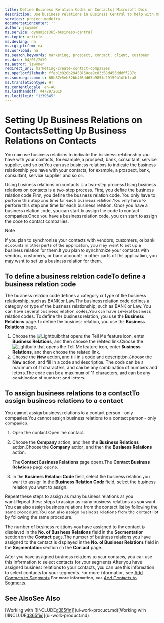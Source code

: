 ```yaml
---
title: Define Business Relation Codes on Contacts| Microsoft Docs
description: Use business relations in Business Central to help with marketing and to indicate the business relationship you have with your  prospects, clients, and customers, for example, a bank or service supplier.
services: project-madeira
documentationcenter: ''
author: jswymer
ms.service: dynamics365-business-central
ms.topic: article
ms.devlang: na
ms.tgt_pltfrm: na
ms.workload: na
ms.search.keywords: marketing, prospect, contact, client, customer
ms.date: 04/01/2019
ms.author: jswymer
redirect_url: marketing-create-contact-companies
ms.openlocfilehash: ffeb19820b29453750ca9c03258d455dddff287c
ms.sourcegitcommit: 60b87e5eb32bb408dd65b9855c29159b1dfbfca8
ms.translationtype: HT
ms.contentlocale: en-AU
ms.lasthandoff: 04/29/2019
ms.locfileid: "1239345"
---
```

# <a name="setting-up-business-relations-on-contacts"></a><span data-ttu-id="c14aa-103">Setting Up Business Relations on Contacts</span><span class="sxs-lookup"><span data-stu-id="c14aa-103">Setting Up Business Relations on Contacts</span></span>
<span data-ttu-id="c14aa-104">You can use business relations to indicate the business relationship you have with your contacts, for example, a prospect, bank, consultant, service supplier, and so on.</span><span class="sxs-lookup"><span data-stu-id="c14aa-104">You can use business relations to indicate the business relationship you have with your contacts, for example, a prospect, bank, consultant, service supplier, and so on.</span></span>

<span data-ttu-id="c14aa-105">Using business relations on contacts is a two-step process.</span><span class="sxs-lookup"><span data-stu-id="c14aa-105">Using business relations on contacts is a two-step process.</span></span> <span data-ttu-id="c14aa-106">First, you define the business relation code.</span><span class="sxs-lookup"><span data-stu-id="c14aa-106">First, you define the business relation code.</span></span> <span data-ttu-id="c14aa-107">You only have to perform this step one time for each business relation.</span><span class="sxs-lookup"><span data-stu-id="c14aa-107">You only have to perform this step one time for each business relation.</span></span> <span data-ttu-id="c14aa-108">Once you have a business relation code, you can start to assign the code to contact companies.</span><span class="sxs-lookup"><span data-stu-id="c14aa-108">Once you have a business relation code, you can start to assign the code to contact companies.</span></span>

> [!NOTE]  
>   <span data-ttu-id="c14aa-109">If you plan to synchronise your contacts with vendors, customers, or bank accounts in other parts of the application, you may want to set up a business relation for them.</span><span class="sxs-lookup"><span data-stu-id="c14aa-109">If you plan to synchronize your contacts with vendors, customers, or bank accounts in other parts of the application, you may want to set up a business relation for them.</span></span>

## <a name="to-define-a-business-relation-code"></a><span data-ttu-id="c14aa-110">To define a business relation code</span><span class="sxs-lookup"><span data-stu-id="c14aa-110">To define a business relation code</span></span>
<span data-ttu-id="c14aa-111">The business relation code defines a category or type of the business relationship, such as BANK or Law.</span><span class="sxs-lookup"><span data-stu-id="c14aa-111">The business relation code defines a category or type of the business relationship, such as BANK or Law.</span></span> <span data-ttu-id="c14aa-112">You can have several business relation codes.</span><span class="sxs-lookup"><span data-stu-id="c14aa-112">You can have several business relation codes.</span></span> <span data-ttu-id="c14aa-113">To define the business relation, you use the **Business Relations** page.</span><span class="sxs-lookup"><span data-stu-id="c14aa-113">To define the business relation, you use the **Business Relations** page.</span></span>

1. <span data-ttu-id="c14aa-114">Choose the ![Lightbulb that opens the Tell Me feature](media/ui-search/search_small.png "Tell me what you want to do") icon, enter **Business Relations**, and then choose the related link.</span><span class="sxs-lookup"><span data-stu-id="c14aa-114">Choose the ![Lightbulb that opens the Tell Me feature](media/ui-search/search_small.png "Tell me what you want to do") icon, enter **Business Relations**, and then choose the related link.</span></span>
2. <span data-ttu-id="c14aa-115">Choose the **New** action, and fill in a code and description.</span><span class="sxs-lookup"><span data-stu-id="c14aa-115">Choose the **New** action, and fill in a code and description.</span></span> <span data-ttu-id="c14aa-116">The code can be a maximum of 11 characters, and can be any combination of numbers and letters.</span><span class="sxs-lookup"><span data-stu-id="c14aa-116">The code can be a maximum of 11 characters, and can be any combination of numbers and letters.</span></span>

## <a name="AssignBusRelContact"></a> <span data-ttu-id="c14aa-117">To assign business relations to a contact</span><span class="sxs-lookup"><span data-stu-id="c14aa-117">To assign business relations to a contact</span></span>
<span data-ttu-id="c14aa-118">You cannot assign business relations to a contact person - only companies.</span><span class="sxs-lookup"><span data-stu-id="c14aa-118">You cannot assign business relations to a contact person - only companies.</span></span>

1. <span data-ttu-id="c14aa-119">Open the contact.</span><span class="sxs-lookup"><span data-stu-id="c14aa-119">Open the contact.</span></span>
2. <span data-ttu-id="c14aa-120">Choose the **Company** action, and then the **Business Relations** action.</span><span class="sxs-lookup"><span data-stu-id="c14aa-120">Choose the **Company** action, and then the **Business Relations** action.</span></span>

    <span data-ttu-id="c14aa-121">The **Contact Business Relations** page opens.</span><span class="sxs-lookup"><span data-stu-id="c14aa-121">The **Contact Business Relations** page opens.</span></span>
3. <span data-ttu-id="c14aa-122">In the **Business Relation Code** field, select the business relation you want to assign.</span><span class="sxs-lookup"><span data-stu-id="c14aa-122">In the **Business Relation Code** field, select the business relation you want to assign.</span></span>

<span data-ttu-id="c14aa-123">Repeat these steps to assign as many business relations as you want.</span><span class="sxs-lookup"><span data-stu-id="c14aa-123">Repeat these steps to assign as many business relations as you want.</span></span> <span data-ttu-id="c14aa-124">You can also assign business relations from the contact list by following the same procedure.</span><span class="sxs-lookup"><span data-stu-id="c14aa-124">You can also assign business relations from the contact list by following the same procedure.</span></span>

<span data-ttu-id="c14aa-125">The number of business relations you have assigned to the contact is displayed in the **No. of Business Relations** field in the **Segmentation** section on the **Contact** page.</span><span class="sxs-lookup"><span data-stu-id="c14aa-125">The number of business relations you have assigned to the contact is displayed in the **No. of Business Relations** field in the **Segmentation** section on the **Contact** page.</span></span>

<span data-ttu-id="c14aa-126">After you have assigned business relations to your contacts, you can use this information to select contacts for your segments.</span><span class="sxs-lookup"><span data-stu-id="c14aa-126">After you have assigned business relations to your contacts, you can use this information to select contacts for your segments.</span></span> <span data-ttu-id="c14aa-127">For more information, see [Add Contacts to Segments](marketing-add-contact-segment.md).</span><span class="sxs-lookup"><span data-stu-id="c14aa-127">For more information, see [Add Contacts to Segments](marketing-add-contact-segment.md).</span></span>

## <a name="see-also"></a><span data-ttu-id="c14aa-128">See Also</span><span class="sxs-lookup"><span data-stu-id="c14aa-128">See Also</span></span>
<span data-ttu-id="c14aa-129">[Working with [!INCLUDE[d365fin](includes/d365fin_md.md)]](ui-work-product.md)</span><span class="sxs-lookup"><span data-stu-id="c14aa-129">[Working with [!INCLUDE[d365fin](includes/d365fin_md.md)]](ui-work-product.md)</span></span>
